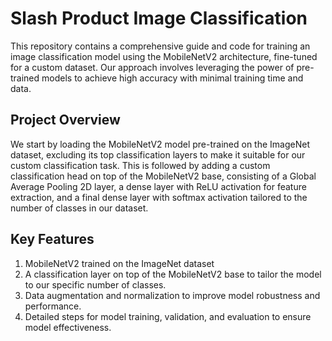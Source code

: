 # Slash Product Image Classification 

This repository contains a comprehensive guide and code for training an image classification model using the MobileNetV2 architecture, fine-tuned for a custom dataset. Our approach involves leveraging the power of pre-trained models to achieve high accuracy with minimal training time and data.

## Project Overview
We start by loading the MobileNetV2 model pre-trained on the ImageNet dataset, excluding its top classification layers to make it suitable for our custom classification task. This is followed by adding a custom classification head on top of the MobileNetV2 base, consisting of a Global Average Pooling 2D layer, a dense layer with ReLU activation for feature extraction, and a final dense layer with softmax activation tailored to the number of classes in our dataset.

## Key Features
1. MobileNetV2 trained on the ImageNet dataset
2. A classification layer on top of the MobileNetV2 base to tailor the model to our specific number of classes.
3. Data augmentation and normalization to improve model robustness and performance.
4. Detailed steps for model training, validation, and evaluation to ensure model effectiveness.
